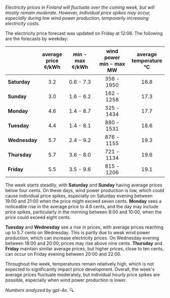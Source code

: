 *Electricity prices in Finland will fluctuate over the coming week, but will mostly remain moderate. However, individual price spikes may occur, especially during low wind power production, temporarily increasing electricity costs.*

The electricity price forecast was updated on Friday at 12:06. The following are the forecasts by weekday:

|         | average<br>price<br>¢/kWh | min - max<br>¢/kWh | wind power<br>min - max<br>MW | average<br>temperature<br>°C |
|:--------|:----------------:|:----------------:|:-------------:|:-------------:|
| **Saturday**  | 3.2 | 0.6 - 7.3 | 356 - 1950 | 16.8 |
| **Sunday** | 3.0 | 1.6 - 6.2 | 162 - 1258 | 17.3 |
| **Monday** | 4.6 | 1.4 - 8.7 | 325 - 1434 | 17.7 |
| **Tuesday**   | 4.4 | 1.4 - 8.1 | 880 - 1531 | 18.6 |
| **Wednesday** | 5.7 | 2.4 - 9.2 | 876 - 1155 | 19.3 |
| **Thursday**   | 5.7 | 3.6 - 8.0 | 721 - 1134 | 19.6 |
| **Friday** | 5.5 | 3.5 - 9.6 | 815 - 1206 | 19.1 |

The week starts steadily, with **Saturday** and **Sunday** having average prices below four cents. On these days, wind power production is low, which could cause individual price spikes, especially on Saturday evening between 19:00 and 21:00 when the price might exceed seven cents. **Monday** sees a noticeable rise in the average price to 4.6 cents, and the day may include price spikes, particularly in the morning between 8:00 and 10:00, when the price could exceed eight cents.

**Tuesday** and **Wednesday** see a rise in prices, with average prices reaching up to 5.7 cents on Wednesday. This is partly due to weak wind power production, which can increase electricity prices. On Wednesday evening between 18:00 and 20:00, prices may rise above nine cents. **Thursday** and **Friday** maintain similar average prices, but higher prices, close to ten cents, can occur on Friday evening between 20:00 and 22:00.

Throughout the week, temperatures remain relatively high, which is not expected to significantly impact price development. Overall, the week's average prices fluctuate moderately, but individual hourly price spikes are possible, especially when wind power production is lower.

*Numbers analyzed by gpt-4o.* 🔍
